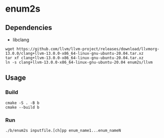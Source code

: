 # enum2s

## Dependencies

- libclang

``` shell
wget https://github.com/llvm/llvm-project/releases/download/llvmorg-13.0.0/clang+llvm-13.0.0-x86_64-linux-gnu-ubuntu-20.04.tar.xz
tar xf clang+llvm-13.0.0-x86_64-linux-gnu-ubuntu-20.04.tar.xz
ln -s clang+llvm-13.0.0-x86_64-linux-gnu-ubuntu-20.04 enum2s/llvm
```

## Usage

### Build
``` shell
cmake -S . -B b
cmake --build b
```

### Run

``` shell
./b/enum2s inputfile.[ch]pp enum_name1...enum_nameN
```
